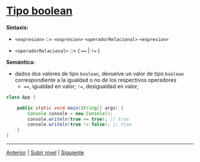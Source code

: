 # [Tipo boolean](./README.md)

**Sintaxis:**

- `<expresion>` ::= `<expresion>` `<operadorRelacional>` `<expresion>`

- `<operadorRelacional>` ::= ( `==` | `!=` )

**Semántica:** 
- dados dos valores de tipo `boolean`, devuelve un valor de tipo `boolean` correspondiente a la igualdad o no de los respectivos operadores
  - `==`, igualdad en valor; `!=`, desigualdad en valor;

```java
class App {

    public static void main(String[] args) {
        Console console = new Console();
        console.writeln(true == true); // true
        console.writeln(true != false); // true
    }
}
```
---

[Anterior](../u2charType/README.md) | [Subir nivel](../README.md) | [Siguiente](../u4stringType/README.md)
